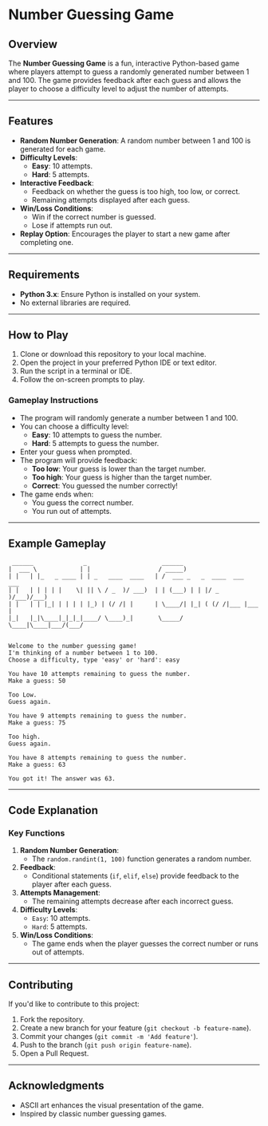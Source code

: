 # Number Guessing Game

## Overview
The **Number Guessing Game** is a fun, interactive Python-based game where players attempt to guess a randomly generated number between 1 and 100. The game provides feedback after each guess and allows the player to choose a difficulty level to adjust the number of attempts.

---

## Features
- **Random Number Generation**: A random number between 1 and 100 is generated for each game.
- **Difficulty Levels**:
  - **Easy**: 10 attempts.
  - **Hard**: 5 attempts.
- **Interactive Feedback**:
  - Feedback on whether the guess is too high, too low, or correct.
  - Remaining attempts displayed after each guess.
- **Win/Loss Conditions**:
  - Win if the correct number is guessed.
  - Lose if attempts run out.
- **Replay Option**: Encourages the player to start a new game after completing one.

---

## Requirements
- **Python 3.x**: Ensure Python is installed on your system.
- No external libraries are required.

---

## How to Play
1. Clone or download this repository to your local machine.
2. Open the project in your preferred Python IDE or text editor.
3. Run the script in a terminal or IDE.
4. Follow the on-screen prompts to play.

### Gameplay Instructions
- The program will randomly generate a number between 1 and 100.
- You can choose a difficulty level:
  - **Easy**: 10 attempts to guess the number.
  - **Hard**: 5 attempts to guess the number.
- Enter your guess when prompted.
- The program will provide feedback:
  - **Too low**: Your guess is lower than the target number.
  - **Too high**: Your guess is higher than the target number.
  - **Correct**: You guessed the number correctly!
- The game ends when:
  - You guess the correct number.
  - You run out of attempts.

---

## Example Gameplay
```
 ______              _                     ______                        
|  ___ \            | |                   / _____)                      
| |   | |_   _ ____ | | _   ____  ____   | /  ___ _   _  ____  ___  ___
| |   | | | | |    \| || \ / _  )/ ___)  | | (___) | | |/ _  )/___)/___)
| |   | | |_| | | | | |_) | (/ /| |      | \____/| |_| ( (/ /|___ |___ |
|_|   |_|\____|_|_|_|____/ \____)_|       \_____/ \____|\____|___/(___/
                                                                        

Welcome to the number guessing game!
I'm thinking of a number between 1 to 100.
Choose a difficulty, type 'easy' or 'hard': easy

You have 10 attempts remaining to guess the number.
Make a guess: 50

Too Low.
Guess again.

You have 9 attempts remaining to guess the number.
Make a guess: 75

Too high.
Guess again.

You have 8 attempts remaining to guess the number.
Make a guess: 63

You got it! The answer was 63.
```

---

## Code Explanation
### Key Functions
1. **Random Number Generation**:
   - The `random.randint(1, 100)` function generates a random number.
2. **Feedback**:
   - Conditional statements (`if`, `elif`, `else`) provide feedback to the player after each guess.
3. **Attempts Management**:
   - The remaining attempts decrease after each incorrect guess.
4. **Difficulty Levels**:
   - `Easy`: 10 attempts.
   - `Hard`: 5 attempts.
5. **Win/Loss Conditions**:
   - The game ends when the player guesses the correct number or runs out of attempts.

---

## Contributing
If you'd like to contribute to this project:
1. Fork the repository.
2. Create a new branch for your feature (`git checkout -b feature-name`).
3. Commit your changes (`git commit -m 'Add feature'`).
4. Push to the branch (`git push origin feature-name`).
5. Open a Pull Request.

---

## Acknowledgments
- ASCII art enhances the visual presentation of the game.
- Inspired by classic number guessing games.

